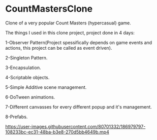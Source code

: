 # CountMastersClone
Clone of a very popular Count Masters (hypercasual) game.

The things I used in this clone project, project done in 4 days:

1-Observer Pattern(Project spessifically depends on game events and actions, this project can be called as event driven).

2-Singleton Pattern.

3-Encapsulation.

4-Scriptable objects.

5-Simple Additive scene management.

6-DoTween animations.

7-Different canvasses for every different popup and it's management.

8-Prefabs.

https://user-images.githubusercontent.com/80701332/186979797-108233bc-ec31-48ba-b3e8-270d5bb4649b.mp4

